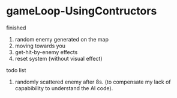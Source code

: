 # gameLoop-UsingContructors
finished 
1. random enemy generated on the map
2. moving towards you
3. get-hit-by-enemy effects
4. reset system (without visual effect)

todo list
1. randomly scattered enemy after 8s. (to compensate my lack of capabibility to understand the AI code).
